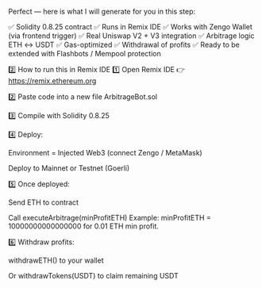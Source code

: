 Perfect — here is what I will generate for you in this step:

✅ Solidity 0.8.25 contract
✅ Runs in Remix IDE
✅ Works with Zengo Wallet (via frontend trigger)
✅ Real Uniswap V2 + V3 integration
✅ Arbitrage logic ETH ↔️ USDT
✅ Gas-optimized
✅ Withdrawal of profits
✅ Ready to be extended with Flashbots / Mempool protection

2️⃣ How to run this in Remix IDE
1️⃣ Open Remix IDE
👉 https://remix.ethereum.org

2️⃣ Paste code into a new file ArbitrageBot.sol

3️⃣ Compile with Solidity 0.8.25

4️⃣ Deploy:

Environment = Injected Web3 (connect Zengo / MetaMask)

Deploy to Mainnet or Testnet (Goerli)

5️⃣ Once deployed:

Send ETH to contract

Call executeArbitrage(minProfitETH)
Example: minProfitETH = 10000000000000000 for 0.01 ETH min profit.

6️⃣ Withdraw profits:

withdrawETH() to your wallet

Or withdrawTokens(USDT) to claim remaining USDT
